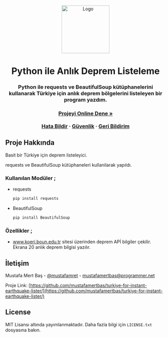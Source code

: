 <a name="readme-top"></a>

<br />
<div align="center">
  <a href="https://github.com/othneildrew/Best-README-Template">
    <img src="https://i.hizliresim.com/70zu244.png" alt="Logo" width="150" height="150">
  </a>

  <h1 align="center">Python ile Anlık Deprem Listeleme</h1>

  <h3 align="center">
   Python ile requests ve BeautifulSoup kütüphanelerini kullanarak Türkiye için anlık deprem bölgelerini listeleyen bir program yazdım.
    <br />
    <h3 align="center">
    <a href="https://replit.com/@mustafamertbas/Turkiye-Anlik-Deprem-Listeleyici"><strong>Projeyi Online Dene »</strong></a>
    <br />
    <br />
    <a href="https://github.com/mustafamertbas/turkiye-for-instant-earthquake-lister/issues">Hata Bildir</a>
    ·
    <a href="https://github.com/mustafamertbas/turkiye-for-instant-earthquake-lister/security">Güvenlik</a>
    ·
    <a href="https://github.com/mustafamertbas/turkiye-for-instant-earthquake-lister/issues">Geri Bildirim</a>
  </p>
</div>



<!-- Proje Hakkında -->
## Proje Hakkında

Basit bir Türkiye için deprem listeleyici.

requests ve BeautifulSoup
kütüphaneleri kullanilarak
 yapıldı.

### Kullanılan Modüler ;
* requests
  ```sh
  pip install requests
  ```

* BeautifulSoup
  ```sh
  pip install BeautifulSoup
  ```





### Özellikler ;
* www.koeri.boun.edu.tr sitesi üzerinden deprem APİ bilgiler çekilir. Ekrana 20 anlık deprem bilgisi yazılır.
 






<!-- İletişim -->
## İletişim
Mustafa Mert Baş - [@mustafamret](https://instagram.com/mustafamret.dev) - mustafamertbas@programmer.net


Proje Link: [https://github.com/mustafamertbas/turkiye-for-instant-earthquake-lister/](https://github.com/mustafamertbas/turkiye-for-instant-earthquake-lister/)




<!-- LICENSE -->
## License
MIT Lisansı altında yayımlanmaktadır. Daha fazla bilgi için `LICENSE.txt` dosyasına bakın. 
 
